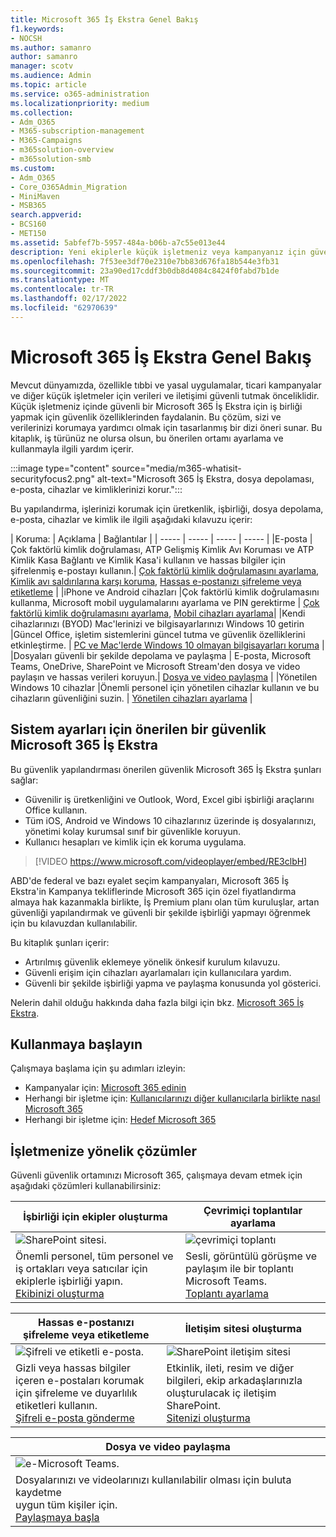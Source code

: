 ```yaml
---
title: Microsoft 365 İş Ekstra Genel Bakış
f1.keywords:
- NOCSH
ms.author: samanro
author: samanro
manager: scotv
ms.audience: Admin
ms.topic: article
ms.service: o365-administration
ms.localizationpriority: medium
ms.collection:
- Adm_O365
- M365-subscription-management
- M365-Campaigns
- m365solution-overview
- m365solution-smb
ms.custom:
- Adm_O365
- Core_O365Admin_Migration
- MiniMaven
- MSB365
search.appverid:
- BCS160
- MET150
ms.assetid: 5abfef7b-5957-484a-b06b-a7c55e013e44
description: Yeni ekiplerle küçük işletmeniz veya kampanyanız için güvenli bir şekilde işbirliği Microsoft 365 İş Ekstra.
ms.openlocfilehash: 7f53ee3df70e2310e7bb83d676fa18b544e3fb31
ms.sourcegitcommit: 23a90ed17cddf3b0db8d4084c8424f0fabd7b1de
ms.translationtype: MT
ms.contentlocale: tr-TR
ms.lasthandoff: 02/17/2022
ms.locfileid: "62970639"
---
```

# <a name="microsoft-365-business-premium-overview"></a>Microsoft 365 İş Ekstra Genel Bakış

Mevcut dünyamızda, özellikle tıbbi ve yasal uygulamalar, ticari kampanyalar ve diğer küçük işletmeler için verileri ve iletişimi güvenli tutmak önceliklidir. Küçük işletmeniz içinde güvenli bir Microsoft 365 İş Ekstra için iş birliği yapmak için güvenlik özelliklerinden faydalanin. Bu çözüm, sizi ve verilerinizi korumaya yardımcı olmak için tasarlanmış bir dizi öneri sunar. Bu kitaplık, iş türünüz ne olursa olsun, bu önerilen ortamı ayarlama ve kullanmayla ilgili yardım içerir.

:::image type="content" source="media/m365-whatisit-securityfocus2.png" alt-text="Microsoft 365 İş Ekstra, dosya depolaması, e-posta, cihazlar ve kimliklerinizi korur.":::

Bu yapılandırma, işlerinizi korumak için üretkenlik, işbirliği, dosya depolama, e-posta, cihazlar ve kimlik ile ilgili aşağıdaki kılavuzu içerir:

| Koruma: | Açıklama | Bağlantılar |
| ----- | ----- | ----- | ----- |
|E-posta | Çok faktörlü kimlik doğrulaması, ATP Gelişmiş Kimlik Avı Koruması ve ATP Kimlik Kasa Bağlantı ve Kimlik Kasa'i kullanın ve hassas bilgiler için şifrelenmiş e-postayı kullanın.| [Çok faktörlü kimlik doğrulamasını ayarlama](m365-campaigns-multifactor-authentication.md), [Kimlik avı saldırılarına karşı koruma](m365-campaigns-phishing-and-attacks.md), [Hassas e-postanızı şifreleme veya etiketleme](send-encrypted-email.md) |
|iPhone ve Android cihazları |Çok faktörlü kimlik doğrulamasını kullanma, Microsoft mobil uygulamalarını ayarlama ve PIN gerektirme | [Çok faktörlü kimlik doğrulamasını ayarlama](m365-campaigns-multifactor-authentication.md), [Mobil cihazları ayarlama](../business/set-up-mobile-devices.md?toc=/microsoft-365/campaigns/toc.json)|
|Kendi cihazlarınızı (BYOD) Mac'lerinizi ve bilgisayarlarınızı Windows 10 getirin |Güncel Office, işletim sistemlerini güncel tutma ve güvenlik özelliklerini etkinleştirme. | [PC ve Mac'lerde Windows 10 olmayan bilgisayarları koruma](m365-campaigns-protect-pcs-macs.md) |
|Dosyaları güvenli bir şekilde depolama ve paylaşma | E-posta, Microsoft Teams, OneDrive, SharePoint ve Microsoft Stream'den dosya ve video paylaşın ve hassas verileri koruyun.| [Dosya ve video paylaşma](share-files-and-videos.md) |
|Yönetilen Windows 10 cihazlar |Önemli personel için yönetilen cihazlar kullanın ve bu cihazların güvenliğini suzin. | [Yönetilen cihazları ayarlama](../business/set-up-windows-devices.md?toc=/microsoft-365/campaigns/toc.json) |

## <a name="a-recommended-security-configuration-for-microsoft-365-business-premium"></a>Sistem ayarları için önerilen bir güvenlik Microsoft 365 İş Ekstra

Bu güvenlik yapılandırması önerilen güvenlik Microsoft 365 İş Ekstra şunları sağlar:

- Güvenilir iş üretkenliğini ve Outlook, Word, Excel gibi işbirliği araçlarını Office kullanın.
- Tüm iOS, Android ve Windows 10 cihazlarınız üzerinde iş dosyalarınızı, yönetimi kolay kurumsal sınıf bir güvenlikle koruyun.
- Kullanıcı hesapları ve kimlik için ek koruma uygulama.

> [!VIDEO https://www.microsoft.com/videoplayer/embed/RE3clbH]

ABD'de federal ve bazı eyalet seçim kampanyaları, Microsoft 365 İş Ekstra'in [](get-microsoft-365-campaigns.md) Kampanya tekliflerinde Microsoft 365 için özel fiyatlandırma almaya hak kazanmakla birlikte, İş Premium planı olan tüm kuruluşlar, artan güvenliği yapılandırmak ve güvenli bir şekilde işbirliği yapmayı öğrenmek için bu kılavuzdan kullanılabilir.

Bu kitaplık şunları içerir:

- Artırılmış güvenlik eklemeye yönelik önkesif kurulum kılavuzu.
- Güvenli erişim için cihazları ayarlamaları için kullanıcılara yardım.
- Güvenli bir şekilde işbirliği yapma ve paylaşma konusunda yol gösterici.

Nelerin dahil olduğu hakkında daha fazla bilgi için bkz. [Microsoft 365 İş Ekstra](https://www.microsoft.com/microsoft-365/business).

## <a name="get-started"></a>Kullanmaya başlayın

Çalışmaya başlama için şu adımları izleyin:

- Kampanyalar için: [Microsoft 365 edinin](get-microsoft-365-campaigns.md)
- Herhangi bir işletme için: [Kullanıcılarınızı diğer kullanıcılarla birlikte nasıl Microsoft 365](m365-campaigns-users.md)
- Herhangi bir işletme için: [Hedef Microsoft 365](microsoft-365-campaigns-setup-overview.md)

## <a name="solutions-for-your-business"></a>İşletmenize yönelik çözümler

Güvenli güvenlik ortamınızı Microsoft 365, çalışmaya devam etmek için aşağıdaki çözümleri kullanabilirsiniz:

| İşbirliği için ekipler oluşturma | Çevrimiçi toplantılar ayarlama |
| ------------- | ------------- |
| ![SharePoint sitesi.](../media/sm-m365-democracy-teams-collab.png) | ![çevrimiçi toplantı](../media/m365-democracy-teams-meetings.png) |
| Önemli personel, tüm personel ve iş ortakları veya satıcılar için ekiplerle işbirliği yapın.<br>[Ekibinizi oluşturma](create-teams-for-collaboration.md) | Sesli, görüntülü görüşme ve paylaşım ile bir toplantı Microsoft Teams.<br>[Toplantı ayarlama](set-up-meetings.md) |

| Hassas e-postanızı şifreleme veya etiketleme | İletişim sitesi oluşturma |
| ------------- | ------------- |
| ![Şifreli ve etiketli e-posta.](../media/sm-m365-campaign-email-encrypt.png) | ![SharePoint iletişim sitesi](../media/sm-m365-democracy-comms-site.png) |
| Gizli veya hassas bilgiler içeren e-postaları korumak için şifreleme ve duyarlılık etiketleri kullanın.<br>[Şifreli e-posta gönderme](send-encrypted-email.md) | Etkinlik, ileti, resim ve diğer bilgileri, ekip arkadaşlarınızla oluşturulacak iç iletişim SharePoint.<br>[Sitenizi oluşturma](create-communications-site.md) |

| Dosya ve video paylaşma |
| ------------- |
| ![e-Microsoft Teams.](../media/m365-democracy-teams-sharefiles.png) |
| Dosyalarınızı ve videolarınızı kullanılabilir olması için buluta kaydetme <br>uygun tüm kişiler için.<br>[Paylaşmaya başla](share-files-and-videos.md) |
